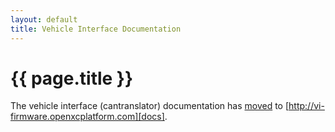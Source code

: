 ```yaml
---
layout: default
title: Vehicle Interface Documentation
---
```


<div class="page-header">
    <h1>{{ page.title }}</h1>
</div>

The vehicle interface (cantranslator) documentation has [moved][docs] to
[http://vi-firmware.openxcplatform.com][docs].

[docs]: http://vi-firmware.openxcplatform.com

